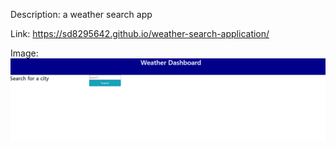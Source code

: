 Description: a weather search app

Link: https://sd8295642.github.io/weather-search-application/

Image: ![alt text](image.png)